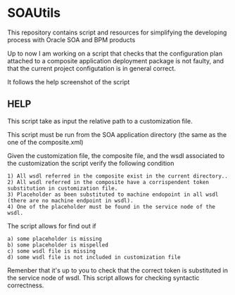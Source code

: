SOAUtils
========

This repository contains script and resources for simplifying the developing process with Oracle SOA and BPM products


Up to now I am working on a script that checks that the configuration plan attached to a composite application deployment package 
is not faulty, and that the current project configutation is in general correct.

It follows the help screenshot of the script


## HELP 


This script take as input the relative path to a customization file.

This script must be run from the SOA application directory (the same as the one of the composite.xml)

Given the customization file, the composite file, and the wsdl associated to the customization the script verify the following condition
	
	1) All wsdl referred in the composite exist in the current directory..
	2) All wsdl referred in the composite have a corrispendent token substitution in customization file.
	3) Placeholder as been substituted to machine endopoint in all wsdl (there are no machine endpoint in wsdl).
	4) One of the placeholder must be found in the service node of the wsdl.
	
	
The script allows for find out if

	a) some placeholder is missing
	b) some placeholder is mispelled
	c) some wsdl file is missing
	d) some wsdl file is not included in customization file

Remenber that it's up to you to check that the correct token is substituted in the service node of wsdl.
This script allows for checking syntactic correctness.
